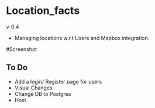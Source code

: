 # Location_facts
v-0.4
- Managing locations w.r.t Users and Mapbox integration.

#Screenshot






## To Do
- Add a login/ Register page for users
- Visual Changes
- Change DB to Postgres
- Host
